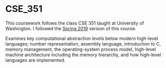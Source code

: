# CSE_351

This coursework follows the class CSE 351 taught at University of Washington. I followed the [Spring 2019](https://courses.cs.washington.edu/courses/cse351/19sp/) version of this course.

Examines key computational abstraction levels below modern high-level languages; number representation, assembly language, introduction to C, memory management, the operating-system process model, high-level machine architecture including the memory hierarchy, and how high-level languages are implemented.
